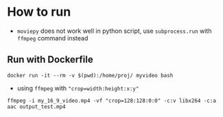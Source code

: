 # How to run
* `moviepy` does not work well in python script, use `subprocess.run` with `ffmpeg` command instead

## Run with Dockerfile
```
docker run -it --rm -v $(pwd):/home/proj/ myvideo bash
```

* using `ffmpeg` with `"crop=width:height:x:y"`
```
ffmpeg -i my_16_9_video.mp4 -vf "crop=128:128:0:0" -c:v libx264 -c:a aac output_test.mp4
```


